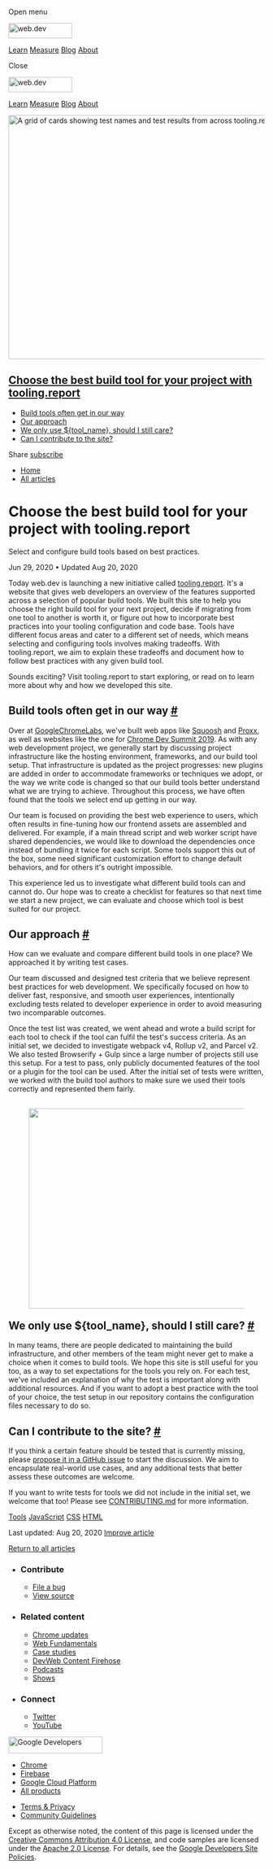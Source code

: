 <span class="w-tooltip w-tooltip--left">Open menu</span>

<a href="/" class="header-default__logo-link gc-analytics-event"><img src="/images/lockup.svg" alt="web.dev" class="header-default__logo" width="125" height="30" /></a>

<a href="/learn/" class="header-default__link gc-analytics-event">Learn</a> <a href="/measure/" class="header-default__link gc-analytics-event">Measure</a> <a href="/blog/" class="header-default__link gc-analytics-event">Blog</a> <a href="/about/" class="header-default__link gc-analytics-event">About</a>

<span class="w-tooltip">Close</span>

<a href="/" class="gc-analytics-event"><img src="/images/lockup.svg" alt="web.dev" class="drawer-default__logo" width="125" height="30" /></a>

<a href="/learn/" class="drawer-default__link gc-analytics-event">Learn</a> <a href="/measure/" class="drawer-default__link gc-analytics-event">Measure</a> <a href="/blog/" class="drawer-default__link gc-analytics-event">Blog</a> <a href="/about/" class="drawer-default__link gc-analytics-event">About</a>

<img src="https://web-dev.imgix.net/image/admin/y3f0yAb97pLOpTQrhUNA.jpg?auto=format" alt="A grid of cards showing test names and test results from across tooling.report." class="w-hero w-hero--cover" sizes="100vw" srcset="https://web-dev.imgix.net/image/admin/y3f0yAb97pLOpTQrhUNA.jpg?auto=format&amp;w=200 200w,     https://web-dev.imgix.net/image/admin/y3f0yAb97pLOpTQrhUNA.jpg?auto=format&amp;w=228 228w,     https://web-dev.imgix.net/image/admin/y3f0yAb97pLOpTQrhUNA.jpg?auto=format&amp;w=260 260w,     https://web-dev.imgix.net/image/admin/y3f0yAb97pLOpTQrhUNA.jpg?auto=format&amp;w=296 296w,     https://web-dev.imgix.net/image/admin/y3f0yAb97pLOpTQrhUNA.jpg?auto=format&amp;w=338 338w,     https://web-dev.imgix.net/image/admin/y3f0yAb97pLOpTQrhUNA.jpg?auto=format&amp;w=385 385w,     https://web-dev.imgix.net/image/admin/y3f0yAb97pLOpTQrhUNA.jpg?auto=format&amp;w=439 439w,     https://web-dev.imgix.net/image/admin/y3f0yAb97pLOpTQrhUNA.jpg?auto=format&amp;w=500 500w,     https://web-dev.imgix.net/image/admin/y3f0yAb97pLOpTQrhUNA.jpg?auto=format&amp;w=571 571w,     https://web-dev.imgix.net/image/admin/y3f0yAb97pLOpTQrhUNA.jpg?auto=format&amp;w=650 650w,     https://web-dev.imgix.net/image/admin/y3f0yAb97pLOpTQrhUNA.jpg?auto=format&amp;w=741 741w,     https://web-dev.imgix.net/image/admin/y3f0yAb97pLOpTQrhUNA.jpg?auto=format&amp;w=845 845w,     https://web-dev.imgix.net/image/admin/y3f0yAb97pLOpTQrhUNA.jpg?auto=format&amp;w=964 964w,     https://web-dev.imgix.net/image/admin/y3f0yAb97pLOpTQrhUNA.jpg?auto=format&amp;w=1098 1098w,     https://web-dev.imgix.net/image/admin/y3f0yAb97pLOpTQrhUNA.jpg?auto=format&amp;w=1252 1252w,     https://web-dev.imgix.net/image/admin/y3f0yAb97pLOpTQrhUNA.jpg?auto=format&amp;w=1428 1428w,     https://web-dev.imgix.net/image/admin/y3f0yAb97pLOpTQrhUNA.jpg?auto=format&amp;w=1600 1600w" width="1600" height="480" />

## <a href="#choose-the-best-build-tool-for-your-project-with-tooling.report" class="w-toc__header--link">Choose the best build tool for your project with tooling.report</a>

- [Build tools often get in our way](#build-tools-often-get-in-our-way)
- [Our approach](#our-approach)
- [We only use ${tool_name}, should I still care?](#we-only-use-dollartool_name-should-i-still-care)
- [Can I contribute to the site?](#can-i-contribute-to-the-site)

Share <a href="/newsletter/" class="w-actions__fab w-actions__fab--subscribe gc-analytics-event"><span>subscribe</span></a>

- <a href="/" class="w-breadcrumbs__link w-breadcrumbs__link--left-justify gc-analytics-event">Home</a>
- <a href="/blog" class="w-breadcrumbs__link gc-analytics-event">All articles</a>

# Choose the best build tool for your project with tooling.report

Select and configure build tools based on best practices.

Jun 29, 2020 <span class="w-author__separator">•</span> Updated Aug 20, 2020

Today web.dev is launching a new initiative called [tooling.report](https://tooling.report). It's a website that gives web developers an overview of the features supported across a selection of popular build tools. We built this site to help you choose the right build tool for your next project, decide if migrating from one tool to another is worth it, or figure out how to incorporate best practices into your tooling configuration and code base. Tools have different focus areas and cater to a different set of needs, which means selecting and configuring tools involves making tradeoffs. With tooling.report, we aim to explain these tradeoffs and document how to follow best practices with any given build tool.

Sounds exciting? Visit tooling.report to start exploring, or read on to learn more about why and how we developed this site.

## Build tools often get in our way <a href="#build-tools-often-get-in-our-way" class="w-headline-link">#</a>

Over at [GoogleChromeLabs](https://github.com/GoogleChromeLabs), we've built web apps like [Squoosh](https://squoosh.app/) and [Proxx](https://proxx.app/), as well as websites like the one for [Chrome Dev Summit 2019](https://developer.chrome.com/devsummit/). As with any web development project, we generally start by discussing project infrastructure like the hosting environment, frameworks, and our build tool setup. That infrastructure is updated as the project progresses: new plugins are added in order to accommodate frameworks or techniques we adopt, or the way we write code is changed so that our build tools better understand what we are trying to achieve. Throughout this process, we have often found that the tools we select end up getting in our way.

Our team is focused on providing the best web experience to users, which often results in fine-tuning how our frontend assets are assembled and delivered. For example, if a main thread script and web worker script have shared dependencies, we would like to download the dependencies once instead of bundling it twice for each script. Some tools support this out of the box, some need significant customization effort to change default behaviors, and for others it's outright impossible.

This experience led us to investigate what different build tools can and cannot do. Our hope was to create a checklist for features so that next time we start a new project, we can evaluate and choose which tool is best suited for our project.

## Our approach <a href="#our-approach" class="w-headline-link">#</a>

How can we evaluate and compare different build tools in one place? We approached it by writing test cases.

Our team discussed and designed test criteria that we believe represent best practices for web development. We specifically focused on how to deliver fast, responsive, and smooth user experiences, intentionally excluding tests related to developer experience in order to avoid measuring two incomparable outcomes.

Once the test list was created, we went ahead and wrote a build script for each tool to check if the tool can fulfil the test's success criteria. As an initial set, we decided to investigate webpack v4, Rollup v2, and Parcel v2. We also tested Browserify + Gulp since a large number of projects still use this setup. For a test to pass, only publicly documented features of the tool or a plugin for the tool can be used. After the initial set of tests were written, we worked with the build tool authors to make sure we used their tools correctly and represented them fairly.

## <figure><img src="https://web-dev.imgix.net/image/tcFciHGuF3MxnTr1y5ue01OGLBn2/0OauqO2tSeOTDpDGutmk.jpg?auto=format" class="w-screenshot w-screenshot--filled" sizes="(min-width: 800px) 800px, calc(100vw - 48px)" srcset="https://web-dev.imgix.net/image/tcFciHGuF3MxnTr1y5ue01OGLBn2/0OauqO2tSeOTDpDGutmk.jpg?auto=format&amp;w=200 200w,     https://web-dev.imgix.net/image/tcFciHGuF3MxnTr1y5ue01OGLBn2/0OauqO2tSeOTDpDGutmk.jpg?auto=format&amp;w=228 228w,     https://web-dev.imgix.net/image/tcFciHGuF3MxnTr1y5ue01OGLBn2/0OauqO2tSeOTDpDGutmk.jpg?auto=format&amp;w=260 260w,     https://web-dev.imgix.net/image/tcFciHGuF3MxnTr1y5ue01OGLBn2/0OauqO2tSeOTDpDGutmk.jpg?auto=format&amp;w=296 296w,     https://web-dev.imgix.net/image/tcFciHGuF3MxnTr1y5ue01OGLBn2/0OauqO2tSeOTDpDGutmk.jpg?auto=format&amp;w=338 338w,     https://web-dev.imgix.net/image/tcFciHGuF3MxnTr1y5ue01OGLBn2/0OauqO2tSeOTDpDGutmk.jpg?auto=format&amp;w=385 385w,     https://web-dev.imgix.net/image/tcFciHGuF3MxnTr1y5ue01OGLBn2/0OauqO2tSeOTDpDGutmk.jpg?auto=format&amp;w=439 439w,     https://web-dev.imgix.net/image/tcFciHGuF3MxnTr1y5ue01OGLBn2/0OauqO2tSeOTDpDGutmk.jpg?auto=format&amp;w=500 500w,     https://web-dev.imgix.net/image/tcFciHGuF3MxnTr1y5ue01OGLBn2/0OauqO2tSeOTDpDGutmk.jpg?auto=format&amp;w=571 571w,     https://web-dev.imgix.net/image/tcFciHGuF3MxnTr1y5ue01OGLBn2/0OauqO2tSeOTDpDGutmk.jpg?auto=format&amp;w=650 650w,     https://web-dev.imgix.net/image/tcFciHGuF3MxnTr1y5ue01OGLBn2/0OauqO2tSeOTDpDGutmk.jpg?auto=format&amp;w=741 741w,     https://web-dev.imgix.net/image/tcFciHGuF3MxnTr1y5ue01OGLBn2/0OauqO2tSeOTDpDGutmk.jpg?auto=format&amp;w=845 845w,     https://web-dev.imgix.net/image/tcFciHGuF3MxnTr1y5ue01OGLBn2/0OauqO2tSeOTDpDGutmk.jpg?auto=format&amp;w=964 964w,     https://web-dev.imgix.net/image/tcFciHGuF3MxnTr1y5ue01OGLBn2/0OauqO2tSeOTDpDGutmk.jpg?auto=format&amp;w=1098 1098w,     https://web-dev.imgix.net/image/tcFciHGuF3MxnTr1y5ue01OGLBn2/0OauqO2tSeOTDpDGutmk.jpg?auto=format&amp;w=1252 1252w,     https://web-dev.imgix.net/image/tcFciHGuF3MxnTr1y5ue01OGLBn2/0OauqO2tSeOTDpDGutmk.jpg?auto=format&amp;w=1428 1428w,     https://web-dev.imgix.net/image/tcFciHGuF3MxnTr1y5ue01OGLBn2/0OauqO2tSeOTDpDGutmk.jpg?auto=format&amp;w=1600 1600w" width="800" height="394" /></figure>We only use ${tool_name}, should I still care? <a href="#we-only-use-dollartool_name-should-i-still-care" class="w-headline-link">#</a>

In many teams, there are people dedicated to maintaining the build infrastructure, and other members of the team might never get to make a choice when it comes to build tools. We hope this site is still useful for you too, as a way to set expectations for the tools you rely on. For each test, we've included an explanation of why the test is important along with additional resources. And if you want to adopt a best practice with the tool of your choice, the test setup in our repository contains the configuration files necessary to do so.

## Can I contribute to the site? <a href="#can-i-contribute-to-the-site" class="w-headline-link">#</a>

If you think a certain feature should be tested that is currently missing, please [propose it in a GitHub issue](https://github.com/GoogleChromeLabs/tooling.report/issues/new) to start the discussion. We aim to encapsulate real-world use cases, and any additional tests that better assess these outcomes are welcome.

If you want to write tests for tools we did not include in the initial set, we welcome that too! Please see [CONTRIBUTING.md](https://github.com/GoogleChromeLabs/tooling.report/blob/dev/CONTRIBUTING.md) for more information.

<a href="/tags/tools/" class="w-chip">Tools</a> <a href="/tags/javascript/" class="w-chip">JavaScript</a> <a href="/tags/css/" class="w-chip">CSS</a> <a href="/tags/html/" class="w-chip">HTML</a>

<span class="w-mr--sm"> Last updated: Aug 20, 2020 </span> [Improve article](https://github.com/GoogleChrome/web.dev/blob/master/src/site/content/en/blog/introducing-tooling-report/index.md)

<a href="/blog" class="w-article-navigation__link w-article-navigation__link--back w-article-navigation__link--single gc-analytics-event">Return to all articles</a>

- ### Contribute

  - <a href="https://github.com/GoogleChrome/web.dev/issues/new?assignees=&amp;labels=bug&amp;template=bug_report.md&amp;title=" class="w-footer__linkbox-link">File a bug</a>
  - <a href="https://github.com/googlechrome/web.dev" class="w-footer__linkbox-link">View source</a>

- ### Related content

  - <a href="https://blog.chromium.org/" class="w-footer__linkbox-link">Chrome updates</a>
  - <a href="https://developers.google.com/web/" class="w-footer__linkbox-link">Web Fundamentals</a>
  - <a href="https://developers.google.com/web/showcase/" class="w-footer__linkbox-link">Case studies</a>
  - <a href="https://devwebfeed.appspot.com/" class="w-footer__linkbox-link">DevWeb Content Firehose</a>
  - <a href="/podcasts/" class="w-footer__linkbox-link">Podcasts</a>
  - <a href="/shows/" class="w-footer__linkbox-link">Shows</a>

- ### Connect

  - <a href="https://www.twitter.com/@ChromiumDev" class="w-footer__linkbox-link">Twitter</a>
  - <a href="https://www.youtube.com/user/ChromeDevelopers" class="w-footer__linkbox-link">YouTube</a>

<a href="https://developers.google.com/" class="w-footer__utility-logo-link"><img src="/images/lockup-color.png" alt="Google Developers" class="w-footer__utility-logo" width="185" height="33" /></a>

- <a href="https://developer.chrome.com/home" class="w-footer__utility-link">Chrome</a>
- <a href="https://firebase.google.com/" class="w-footer__utility-link">Firebase</a>
- <a href="https://cloud.google.com/" class="w-footer__utility-link">Google Cloud Platform</a>
- <a href="https://developers.google.com/products" class="w-footer__utility-link">All products</a>

<!-- -->

- <a href="https://policies.google.com/" class="w-footer__utility-link">Terms &amp; Privacy</a>
- <a href="/community-guidelines/" class="w-footer__utility-link">Community Guidelines</a>

Except as otherwise noted, the content of this page is licensed under the [Creative Commons Attribution 4.0 License](https://creativecommons.org/licenses/by/4.0/), and code samples are licensed under the [Apache 2.0 License](https://www.apache.org/licenses/LICENSE-2.0). For details, see the [Google Developers Site Policies](https://developers.google.com/site-policies).

